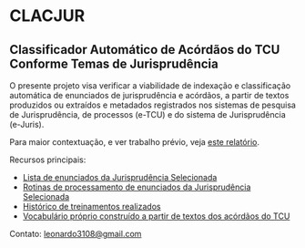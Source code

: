 # CLACJUR

## Classificador Automático de Acórdãos do TCU Conforme Temas de Jurisprudência

O presente projeto visa verificar a viabilidade de indexação e classificação automática de enunciados de jurisprudência e acórdãos, a partir de textos produzidos ou extraídos e metadados registrados nos sistemas de pesquisa de Jurisprudência, de processos (e-TCU) e do sistema de Jurisprudência (e-Juris).

Para maior contextuação, e ver trabalho prévio, veja [este relatório](Redes%20Shallow%20-%20Relatório.pdf).

Recursos principais:
* [Lista de enunciados da Jurisprudência Selecionada](dados/jurisprudencia_selecionada_enunciados.csv)
* [Rotinas de processamento de enunciados da Jurisprudência Selecionada](enunciados)
* [Histórico de treinamentos realizados](Registro%20de%20treinamentos.xlsx)
* [Vocabulário próprio construído a partir de textos dos acórdãos do TCU](vocabularios)



Contato: leonardo3108@gmail.com
